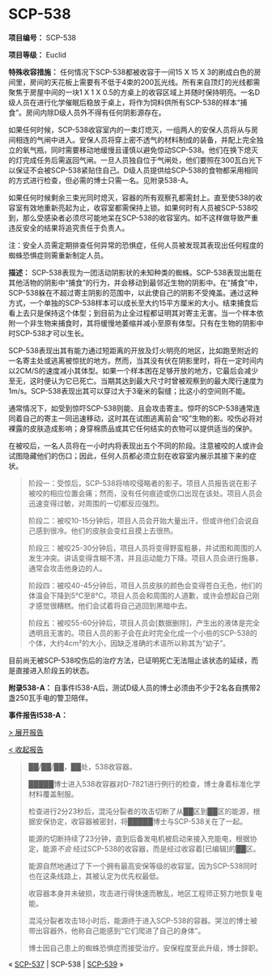 # SCP-538
                        


**项目编号：** SCP-538

**项目等级：** Euclid

**特殊收容措施：** 任何情况下SCP-538都被收容于一间15 X 15 X 3的刷成白色的房间里，房间的天花板上需要有不低于4束的200瓦光线。所有来自顶灯的光线都需聚焦于房屋中间的一块1 X 1 X 0.5的方桌上的收容区域上并随时保持明亮。一名D级人员在进行化学催眠后稳放于桌上，将作为饲料供所有SCP-538的样本“捕食”。房间内除D级人员外不得有任何阴影源存在。

如果任何时候，SCP-538收容室内的一束灯熄灭，一组两人的安保人员将从与房间相连的气闸中进入。安保人员将穿上密不透气的材料制成的装备，并配上完全独立的氧气瓶，同时需要移动地缓慢且谨慎以避免惊动SCP-538。他们在换下熄灭的灯完成任务后需返回气闸。一旦人员独自位于气闸处，他们要照在300瓦白光下以保证不会被SCP-538紧贴住自己。D级人员提供给SCP-538的食物都采用相同的方式进行检查，但必需的博士只需一名。见附录538-A。

如果任何时候剩余三束光同时熄灭，容器的所有观察孔都需封上。直至使538的收容室有效地重新亮起为止，收容室都需保持上锁。如果何时有人员被SCP-538咬到，那么受感染者必须尽可能地呆在SCP-538的收容室内。如不这样做导致严重违反安全的结果将追究责任于负责人。

注：安全人员需定期排查任何异常的恐惧症，任何人员被发现其表现出任何程度的蜘蛛恐惧症则需重新制定人员。

**描述：** SCP-538表现为一团活动阴影状的未知种类的蜘蛛。SCP-538表现出能在其他活物的阴影中“捕食”的行为，并会移动到最邻近生物的阴影中。在“捕食”中，SCP-538躲在不超过寄主阴影的范围中，以此使自己的阴影不受掩盖。通过这种方式，一个单独的SCP-538样本可以成长至大约15平方厘米的大小。结束捕食后看上去只是保持这个体型；到目前为止全过程都证明其对寄主无害。当一个样本依附一个非生物来捕食时，其将缓慢地萎缩并减小至原有体型。只有在生物的阴影中时SCP-538才可以生长。

SCP-538表现出其有能力通过短距离的开放及灯火明亮的地区，比如跑至附近的一名寄主处或逃离被惊扰的地方。然而，当其没有伏在阴影里时，将在一定时间内以2CM/S的速度减小其体型。如果一个样本困在足够开放的地方，它最后会减少至无，这时便认为它已死亡。当期其达到最大尺寸时曾被观察到的最大爬行速度为1m/s。SCP-538表现出其可以穿过大于3毫米的裂缝；比这小的空间则不能。

通常情况下，如受到惊吓SCP-538则能、且会攻击寄主。惊吓的SCP-538通常连同着自己的寄主一同迅速移动，这时其在试图逃离前会“咬”生物的影。咬伤必将对裸露的皮肤造成影响；身穿棉质品或其它任何结实的衣物可以提供适当的保护。

在被咬后，一名人员将在一小时内将表现出五个不同的阶段。注意被咬的人或许会试图隐藏他们的伤口；因此，任何人员都必须立刻在收容室内展示其接下来的症状。


> 阶段一：受惊后，SCP-538将啃咬侵略者的影子。项目人员报告说在影子被咬的相应位置会痛；然而，没有任何痕迹或伤口出现在该处。项目人员会迅速变得过敏，对周围的一切都反应强烈。
> 
> 阶段二：被咬10-15分钟后，项目人员会开始大量出汗，但或许他们会说自己感到很冷。他们的皮肤会变红且摸上去很热。
> 
> 阶段三：被咬25-30分钟后，项目人员将变得野蛮粗暴，并试图和周围的人发生冲突。讲话变得含糊不清，并且运动能力下降。项目人员会进行施暴，通常会攻击他身边的人。
> 
> 阶段四：被咬40-45分钟后，项目人员皮肤的颜色会变得苍白无色，他们的体温会下降到5℃至8℃。项目人员会和周围的人道歉，或许会想起自己刚才感觉很糟糕。他们会试着将自己逃回到黑暗中去。
> 
> 阶段五：被咬55-60分钟后，项目人员会[数据删除]，产生出的液体是完全透明且无害的。项目人员的影子会在此时完全化成一个小些的SCP-538的个体，大约4cm²的大小，因缺乏准确的术语所以称其为“幼子”。
> 

目前尚无被SCP-538咬伤后的治疗方法，已证明死亡无法阻止该状态的延续，而是直接进入阶段五的状态。

**附录538-A：** 自事件I538-A后，测试D级人员的博士必须由不少于2名各自携带2盏250瓦手电的警卫陪伴。

**事件报告I538-A：** 


<a shape='rect' class='collapsible-block-link' href='javascript:;'>&gt;&#160;&#23637;&#24320;&#25253;&#21578;</a>

<a shape='rect' class='collapsible-block-link' href='javascript:;'>&lt;&#160;&#25910;&#36215;&#25253;&#21578;</a>


> ██/██/██，██处，538收容器。
> 
> █████博士进入538收容器对D-7821进行例行的检查，博士身着标准化学材料覆盖制服。
> 
> 检查进行2分23秒后，混沌分裂者的攻击切断了从██区到██区的能源，根据安保协定，收容器被密封，将█████博士与SCP-538关在了一起。
> 
> 能源的切断持续了23分钟，直到后备发电机被启动来接入充能电，根据协定，能源*不会* 经过SCP-538的收容器，而是经过收容着[已编辑]的██区。
> 
> 能源自然地通过了下一个拥有最高安保等级的收容室。因为SCP-538同时也在这条线路上，其被认定为优先权最低。
> 
> 收容器本身并未破损，攻击进行得快速而散乱，地区工程师正努力地恢复电能。
> 
> 混沌分裂者攻击18小时后，能源终于进入SCP-538的容器。哭泣的博士被带出容器外，他称自己能感到“它们爬进了自己的身体”。
> 
> 博士因自己患上的蜘蛛恐惧症而接受治疗。安保程度至此升级，博士辞职。
> 






« [SCP-537](/scp-537) | SCP-538 | [SCP-539](/scp-539) »





                    